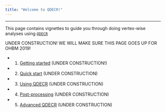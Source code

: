 ```yaml
---
title: "Welcome to QDECR!"
---
```


---

This page contains vignettes to guide you through doing vertex-wise analyses using [`QDECR`](https://github.com/slamballais/QDECR)

UNDER CONSTRUCTION! WE WILL MAKE SURE THIS PAGE GOES UP FOR OHBM 2019!

* 1. [Getting started](01-getting-started.html) (UNDER CONSTRUCTION!)
* 2. [Quick start](02-quick-start.html) (UNDER CONSTRUCTION)
* 3. [Using QDECR](03-using-qdecr.html) (UNDER CONSTRUCTION)
* 4. [Post-processing](04-post-processing.html) (UNDER CONSTRUCTION)
* 5. [Advanced QDECR](05-advanced-qdecr.html) (UNDER CONSTRUCTION)